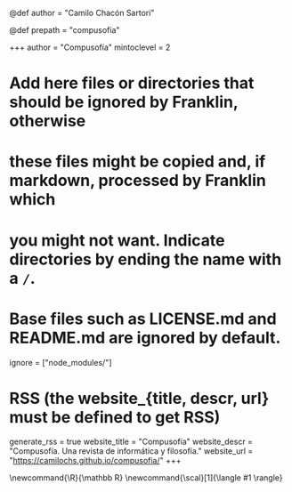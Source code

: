 <!--
Add here global page variables to use throughout your website.
-->
@def author = "Camilo Chacón Sartori"

@def prepath = "compusofia"

+++
author = "Compusofía"
mintoclevel = 2

# Add here files or directories that should be ignored by Franklin, otherwise
# these files might be copied and, if markdown, processed by Franklin which
# you might not want. Indicate directories by ending the name with a `/`.
# Base files such as LICENSE.md and README.md are ignored by default.
ignore = ["node_modules/"]

# RSS (the website_{title, descr, url} must be defined to get RSS)
generate_rss = true
website_title = "Compusofía"
website_descr = "Compusofía. Una revista de informática y filosofía."
website_url   = "https://camilochs.github.io/compusofia/"
+++

<!--
Add here global latex commands to use throughout your pages.
-->
\newcommand{\R}{\mathbb R}
\newcommand{\scal}[1]{\langle #1 \rangle}
